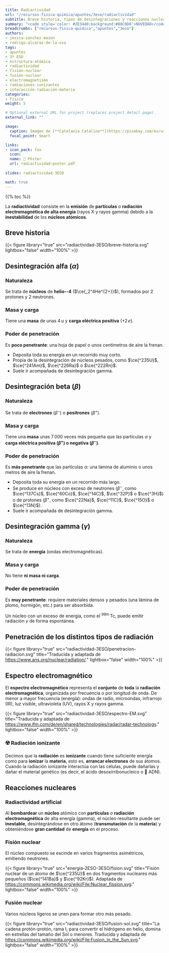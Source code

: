 ```yaml
---
title: Radiactividad
url: "/recursos-fisica-quimica/apuntes/3eso/radiactividad"
subtitle: Breve historia, tipos de desintegraciones y reacciones nucleares
summary: "<code style='color: #2E3440;background:#88C0D0'>NOVEDAD</code><br>Breve historia, tipos de desintegraciones y reacciones nucleares."
breadcrumbs: ["recursos-fisica-quimica","apuntes","3eso"]
authors:
- jesica-sanchez-mazon
- rodrigo-alcaraz-de-la-osa
tags:
- apuntes
- 3º ESO
- estructura-atómica
- radiactividad
- fisión-nuclear
- fusión-nuclear
- electromagnetismo
- radiaciones-ionizantes
- interacción-radiación-materia
categories:
- Física
weight: 5

# Optional external URL for project (replaces project detail page).
external_link: ""

image:
  caption: Imagen de [**Catalania Catalino**](https://pixabay.com/es/users/catalania-281545/?utm_source=link-attribution&utm_medium=referral&utm_campaign=image&utm_content=646217) en [Pixabay](https://pixabay.com/es//?utm_source=link-attribution&utm_medium=referral&utm_campaign=image&utm_content=646217)
  focal_point: Smart

links:
- icon_pack: fas
  icon: 
  name: 📜 Póster
  url: radiactividad-poster.pdf
  
slides: radiactividad-3ESO

math: true
---
```


{{% toc %}}

La **radiactividad** consiste en la **emisión** de **partículas** o **radiación electromagnética de alta energía** (rayos X y rayos gamma) debido a la **inestabilidad** de los **núcleos atómicos**.

## Breve historia

{{< figure library="true" src="radiactividad-3ESO/breve-historia.svg" lightbox="false" width="100%" >}}

## Desintegración alfa ($\alpha$)

### Naturaleza

Se trata de **núcleos** de **helio--4** ($\ce{_2^4He^{2+}}$), formados por 2 protones y 2 neutrones.

### Masa y carga

Tiene una **masa** de unas 4&thinsp;u y **carga eléctrica positiva** ($+2\,e$).

### Poder de penetración

Es **poco penetrante**: una hoja de papel o unos centímetros de aire la frenan.

- Deposita toda su energía en un recorrido muy corto.
- Propia de la desintegración de núcleos pesados, como $\ce{^235U}$, $\ce{^241Am}$, $\ce{^226Ra}$ o $\ce{^222Rn}$.
- Suele ir acompañada de desintegración gamma.

## Desintegración beta ($\beta$)

### Naturaleza

Se trata de **electrones** ($\beta^-$) o **positrones** ($\beta^+$).

### Masa y carga

Tiene una **masa** unas 7&thinsp;000 veces más pequeña que las partículas $\alpha$ y **carga eléctrica positiva ($\beta^+$) o negativa ($\beta^-$)**.

### Poder de penetración

Es **más penetrante** que las partículas $\alpha$: una lámina de aluminio o unos metros de aire la frenan.

- Deposita toda su energía en un recorrido más largo.
- Se produce en núcleos con exceso de neutrones ($\beta^-$, como $\ce{^137Cs}$, $\ce{^60Co}$, $\ce{^14C}$, $\ce{^32P}$ o $\ce{^3H}$) o de protones ($\beta^+$, como $\ce{^22Na}$, $\ce{^11C}$, $\ce{^15O}$ o $\ce{^13N}$).
- Suele ir acompañada de desintegración gamma.

## Desintegración gamma ($\gamma$)

### Naturaleza

Se trata de **energía** (ondas electromagnéticas).
		
### Masa y carga

No tiene **ni masa ni carga**.

### Poder de penetración

Es **muy penetrante**: requiere materiales densos y pesados (una lámina de plomo, hormigón, etc.) para ser absorbida.

Un núcleo con un exceso de energía, como el <sup>99m</sup>&thinsp;Tc, puede emitir radiación $\gamma$ de forma espontánea.

## Penetración de los distintos tipos de radiación

{{< figure library="true" src="radiactividad-3ESO/penetracion-radiacion.svg" title="Traducida y adaptada de https://www.ans.org/nuclear/radiation/." lightbox="false" width="100%" >}}

## Espectro electromagnético

El **espectro electromagnético** representa el **conjunto** de **toda** la **radiación electromagnética**, organizada por frecuencia o por longitud de onda. De menor a mayor frecuencia (energía): ondas de radio, microondas, infrarrojo (IR), luz visible, ultravioleta (UV), rayos X y rayos gamma.

{{< figure library="true" src="radiactividad-3ESO/espectro-EM.svg" title="Traducida y adaptada de https://www.ifm.com/de/en/shared/technologies/radar/radar-technology." lightbox="false" width="100%" >}}

### ☢️ Radiación ionizante

Decimos que la **radiación** es **ionizante** cuando tiene suficiente energía como para **ionizar** la **materia**, esto es, **arrancar electrones** de sus átomos. Cuando la radiación ionizante interactúa con las células, puede dañarlas y dañar el material genético (es decir, el ácido desoxirribonucleico o 🧬 ADN).

## Reacciones nucleares

### Radiactividad artificial

Al **bombardear** un **núcleo** atómico con **partículas** o **radiación electromagnética** de alta energía (gamma), el núcleo resultante puede ser **inestable**, desintegrándose en otro átomo (**transmutación** de la **materia**) y obteniéndose **gran cantidad** de **energía** en el proceso.

### Fisión nuclear

El núcleo compuesto se escinde en varios fragmentos asimétricos, emitiendo neutrones.

{{< figure library="true" src="energia-2ESO-3ESO/fision.svg" title="Fisión nuclear de un átomo de $\ce{^235U}$ en dos fragmentos nucleares más pequeños ($\ce{^141Ba}$ y $\ce{^92Kr}$). Adaptada de https://commons.wikimedia.org/wiki/File:Nuclear_fission.svg." lightbox="false" width="100%" >}}

### Fusión nuclear

Varios núcleos ligeros se unen para formar otro más pesado.

{{< figure library="true" src="radiactividad-3ESO/fusion-sol.svg" title="La cadena protón-protón, rama I, para convertir el hidrógeno en helio, domina en estrellas del tamaño del Sol o menores. Traducida y adaptada de https://commons.wikimedia.org/wiki/File:Fusion_in_the_Sun.svg." lightbox="false" width="100%" >}}